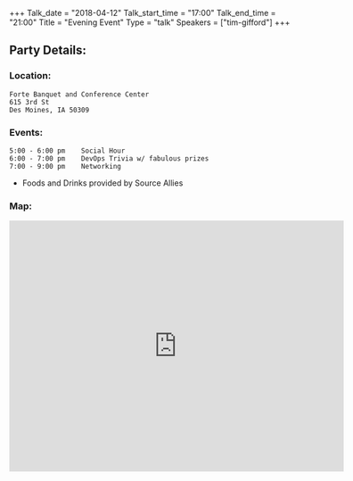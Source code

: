 +++
Talk_date = "2018-04-12"
Talk_start_time = "17:00"
Talk_end_time = "21:00"
Title = "Evening Event"
Type = "talk"
Speakers = ["tim-gifford"]
+++

## Party Details:

### Location: 

```
Forte Banquet and Conference Center
615 3rd St
Des Moines, IA 50309
```

### Events: 

    5:00 - 6:00 pm    Social Hour
    6:00 - 7:00 pm    DevOps Trivia w/ fabulous prizes
    7:00 - 9:00 pm    Networking

* Foods and Drinks provided by Source Allies

### Map: 

<iframe src="https://www.google.com/maps/embed?pb=!1m18!1m12!1m3!1d47713.7337276544!2d-93.71950317600069!3d41.631789203843134!2m3!1f0!2f0!3f0!3m2!1i1024!2i768!4f13.1!3m3!1m2!1s0x87ee99a9eefaa1c3%3A0x942335eeefb67c7a!2sForte+Banquet+%26+Conference+Center!5e0!3m2!1sen!2sus!4v1523384605028" width="600" height="450" frameborder="0" style="border:0" allowfullscreen></iframe>
